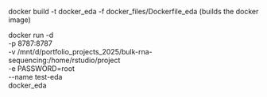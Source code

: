 
docker build -t docker_eda -f docker_files/Dockerfile_eda (builds the docker image)

docker run -d \
  -p 8787:8787 \
  -v /mnt/d/portfolio_projects_2025/bulk-rna-sequencing:/home/rstudio/project \
  -e PASSWORD=root \
  --name test-eda \
  docker_eda

